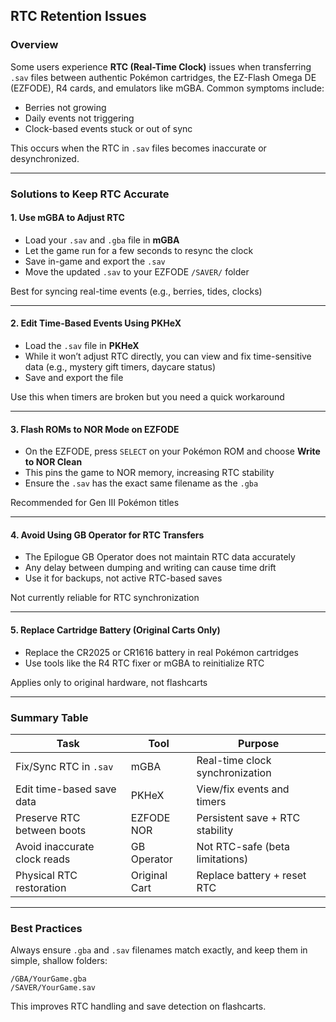 ## RTC Retention Issues

### Overview

Some users experience **RTC (Real-Time Clock)** issues when transferring `.sav` files between authentic Pokémon cartridges, the EZ-Flash Omega DE (EZFODE), R4 cards, and emulators like mGBA. Common symptoms include:

- Berries not growing
- Daily events not triggering
- Clock-based events stuck or out of sync

This occurs when the RTC in `.sav` files becomes inaccurate or desynchronized.

---

### Solutions to Keep RTC Accurate

#### 1. Use mGBA to Adjust RTC

- Load your `.sav` and `.gba` file in **mGBA**
- Let the game run for a few seconds to resync the clock
- Save in-game and export the `.sav`
- Move the updated `.sav` to your EZFODE `/SAVER/` folder

Best for syncing real-time events (e.g., berries, tides, clocks)

---

#### 2. Edit Time-Based Events Using PKHeX

- Load the `.sav` file in **PKHeX**
- While it won’t adjust RTC directly, you can view and fix time-sensitive data (e.g., mystery gift timers, daycare status)
- Save and export the file

Use this when timers are broken but you need a quick workaround

---

#### 3. Flash ROMs to NOR Mode on EZFODE

- On the EZFODE, press `SELECT` on your Pokémon ROM and choose **Write to NOR Clean**
- This pins the game to NOR memory, increasing RTC stability
- Ensure the `.sav` has the exact same filename as the `.gba`

Recommended for Gen III Pokémon titles

---

#### 4. Avoid Using GB Operator for RTC Transfers

- The Epilogue GB Operator does not maintain RTC data accurately
- Any delay between dumping and writing can cause time drift
- Use it for backups, not active RTC-based saves

Not currently reliable for RTC synchronization

---

#### 5. Replace Cartridge Battery (Original Carts Only)

- Replace the CR2025 or CR1616 battery in real Pokémon cartridges
- Use tools like the R4 RTC fixer or mGBA to reinitialize RTC

Applies only to original hardware, not flashcarts

---

### Summary Table

| Task                          | Tool          | Purpose                          |
|-------------------------------|---------------|----------------------------------|
| Fix/Sync RTC in `.sav`        | mGBA          | Real-time clock synchronization  |
| Edit time-based save data     | PKHeX         | View/fix events and timers       |
| Preserve RTC between boots    | EZFODE NOR    | Persistent save + RTC stability  |
| Avoid inaccurate clock reads  | GB Operator   | Not RTC-safe (beta limitations)  |
| Physical RTC restoration      | Original Cart | Replace battery + reset RTC      |

---

### Best Practices

Always ensure `.gba` and `.sav` filenames match exactly, and keep them in simple, shallow folders:

```
/GBA/YourGame.gba  
/SAVER/YourGame.sav
```

This improves RTC handling and save detection on flashcarts.
